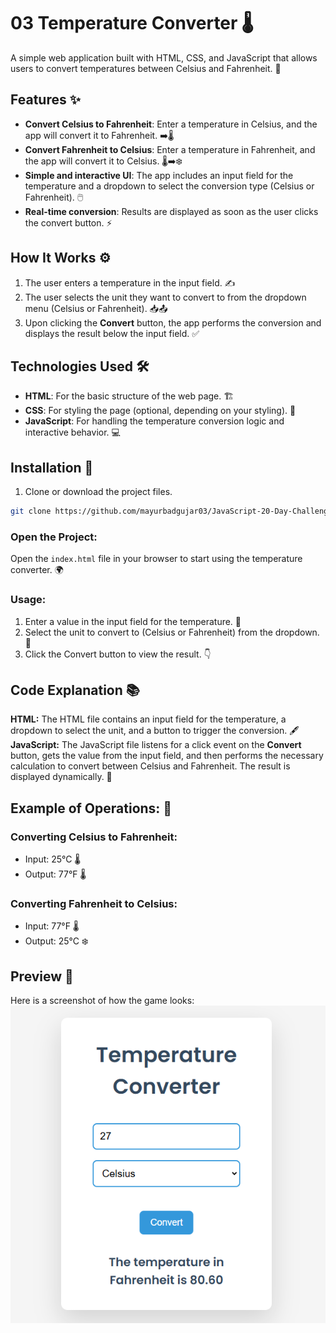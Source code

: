 # 03 Temperature Converter 🌡️

A simple web application built with HTML, CSS, and JavaScript that allows users to convert temperatures between Celsius and Fahrenheit. 🔄

## Features ✨

- **Convert Celsius to Fahrenheit**: Enter a temperature in Celsius, and the app will convert it to Fahrenheit. ➡️🌡️
- **Convert Fahrenheit to Celsius**: Enter a temperature in Fahrenheit, and the app will convert it to Celsius. 🌡️➡️❄️
- **Simple and interactive UI**: The app includes an input field for the temperature and a dropdown to select the conversion type (Celsius or Fahrenheit). 🖱️
- **Real-time conversion**: Results are displayed as soon as the user clicks the convert button. ⚡

## How It Works ⚙️

1. The user enters a temperature in the input field. ✍️
2. The user selects the unit they want to convert to from the dropdown menu (Celsius or Fahrenheit). 📥📤
3. Upon clicking the **Convert** button, the app performs the conversion and displays the result below the input field. ✅

## Technologies Used 🛠️

- **HTML**: For the basic structure of the web page. 🏗️
- **CSS**: For styling the page (optional, depending on your styling). 🎨
- **JavaScript**: For handling the temperature conversion logic and interactive behavior. 💻

## Installation 🚀

1. Clone or download the project files.
```bash
git clone https://github.com/mayurbadgujar03/JavaScript-20-Day-Challenge-Building-20-Basic-Projects.git
```
### **Open the Project:**
Open the ```index.html``` file in your browser to start using the temperature converter. 🌍

### **Usage:**

1. Enter a value in the input field for the temperature. 🔢
2. Select the unit to convert to (Celsius or Fahrenheit) from the dropdown. 📐
3. Click the Convert button to view the result. 👇

## **Code Explanation** 📚

**HTML:** The HTML file contains an input field for the temperature, a dropdown to select the unit, and a button to trigger the conversion. 🖋️
**JavaScript:** The JavaScript file listens for a click event on the **Convert** button, gets the value from the input field, and then performs the necessary calculation to convert between Celsius and Fahrenheit. The result is displayed dynamically. 🔄

## **Example of Operations:** 🔄
### Converting Celsius to Fahrenheit:
- Input: 25°C 🌡️
- Output: 77°F 🌡️
### Converting Fahrenheit to Celsius:
- Input: 77°F 🌡️
- Output: 25°C ❄️

## **Preview** 📸
Here is a screenshot of how the game looks: <br>
![Temperature Converter Screenshot](./Temperature-Converter-screenshot.png)
